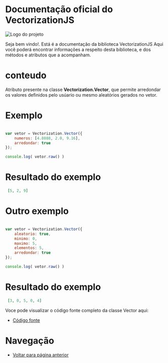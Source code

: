 # Documentação oficial do VectorizationJS
![Logo do projeto](https://github.com/WilliamJardim/VectorizationJS/blob/main/imagens/logo512x512.png)

Seja bem vindo!. Está é a documentação da biblioteca VectorizationJS
Aqui você poderá encontrar informações a respeito desta biblioteca, e dos métodos e atributos que a acompanham.

# conteudo
Atributo presente na classe **Vectorization.Vector**, que permite arredondar os valores definidos pelo usúario ou mesmo aleatórios gerados no vetor.

# Exemplo
```javascript

var vetor = Vectorization.Vector({
    numeros: [4.8888, 2.0, 9.16],
    arredondar: true 
});

console.log( vetor.raw() )

```

# Resultado do exemplo
```json
 [5, 2, 9]
```

# Outro exemplo 
```javascript

var vetor = Vectorization.Vector({
    aleatorio: true, 
    minimo: 0, 
    maximo: 5, 
    elementos: 5, 
    arredondar: true 
});

console.log( vetor.raw() )

```

# Resultado do exemplo
```json
 [3, 0, 5, 0, 4]
```

Voce pode visualizar o código fonte completo da classe Vector aqui:
* [Código fonte](https://github.com/WilliamJardim/VectorizationJS/blob/main/src/Vector.js)

# Navegação
* [Voltar para página anterior](../page.md)